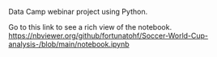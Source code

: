 Data Camp webinar project using Python.


Go to this link to see a rich view of the notebook.
https://nbviewer.org/github/fortunatohf/Soccer-World-Cup-analysis-/blob/main/notebook.ipynb
